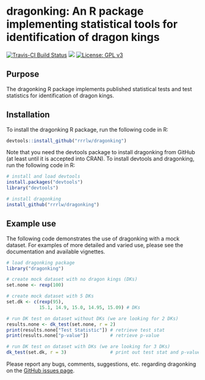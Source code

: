 # dragonking: An R package implementing statistical tools for identification of dragon kings

[![Travis-CI Build Status](https://travis-ci.org/rrrlw/dragonking.svg?branch=master)](https://travis-ci.org/rrrlw/dragonking)
[![](http://www.r-pkg.org/badges/version/dragonking)](https://CRAN.R-project.org/package=dragonking)
[![License: GPL v3](https://img.shields.io/badge/License-GPL%20v3-blue.svg)](https://www.gnu.org/licenses/gpl-3.0)

## Purpose

The dragonking R package implements published statistical tests and test statistics for identification of dragon kings.

## Installation

To install the dragonking R package, run the following code in R:

```r
devtools::install_github("rrrlw/dragonking")
```

Note that you need the devtools package to install dragonking from GitHub (at least until it is accepted into CRAN).
To install devtools and dragonking, run the following code in R:

```r
# install and load devtools
install.packages("devtools")
library("devtools")

# install dragonking
install_github("rrrlw/dragonking")
```

## Example use

The following code demonstrates the use of dragonking with a mock dataset.
For examples of more detailed and varied use, please see the documentation and available vignettes.

```r
# load dragonking package
library("dragonking")

# create mock dataset with no dragon kings (DKs)
set.none <- rexp(100)

# create mock dataset with 5 DKs
set.dk <- c(rexp(95),
            15.1, 14.9, 15.0, 14.95, 15.09) # DKs

# run DK test on dataset without DKs (we are looking for 2 DKs)
results.none <- dk_test(set.none, r = 2)
print(results.none["Test Statistic"]) # retrieve test stat
print(results.none["p-value"])        # retrieve p-value

# run DK test on dataset with DKs (we are looking for 3 DKs)
dk_test(set.dk, r = 3)                # print out test stat and p-value
```

Please report any bugs, comments, suggestions, etc. regarding dragonking on the [GitHub issues page](https://github.com/rrrlw/dragonking/issues).
